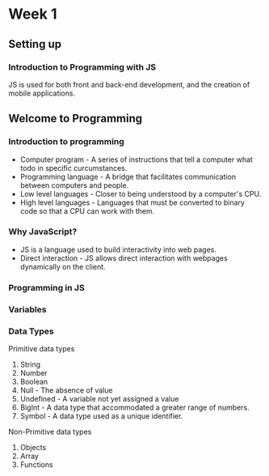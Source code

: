 # Week 1 

## Setting up 

### Introduction to Programming with JS
JS is used for both front and back-end development, and the creation of mobile applications.

## Welcome to Programming

### Introduction to programming
- Computer program - A series of instructions that tell a computer what todo in specific curcumstances.
- Programming language - A bridge that facilitates communication between computers and people.
- Low level languages - Closer to being understood by a computer's CPU.
- High level languages - Languages that must be converted to binary code so that a CPU can work with them.

### Why JavaScript?
- JS is a language used to build interactivity into web pages.
- Direct interaction - JS allows direct interaction with webpages dynamically on the client.

### Programming in JS 

### Variables

### Data Types 
Primitive data types
1. String
2. Number
3. Boolean
4. Null - The absence of value
5. Undefined - A variable not yet assigned a value
6. BigInt - A data type that accommodated a greater range of numbers.
7. Symbol - A data type used as a unique identifier.

Non-Primitive data types 
1. Objects 
2. Array
3. Functions
